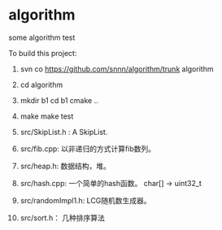 ﻿algorithm
=========

some algorithm test

To build this project:
1. svn co https://github.com/snnn/algorithm/trunk algorithm
2. cd algorithm
3. mkdir b1
   cd b1
   cmake ..
4. make
   make test


1. src/SkipList.h : A SkipList.
1. src/fib.cpp: 以非递归的方式计算fib数列。
1. src/heap.h: 数据结构，堆。
1. src/hash.cpp: 一个简单的hash函数。 char[] -> uint32_t
1. src/randomImpl1.h: LCG随机数生成器。
1. src/sort.h： 几种排序算法